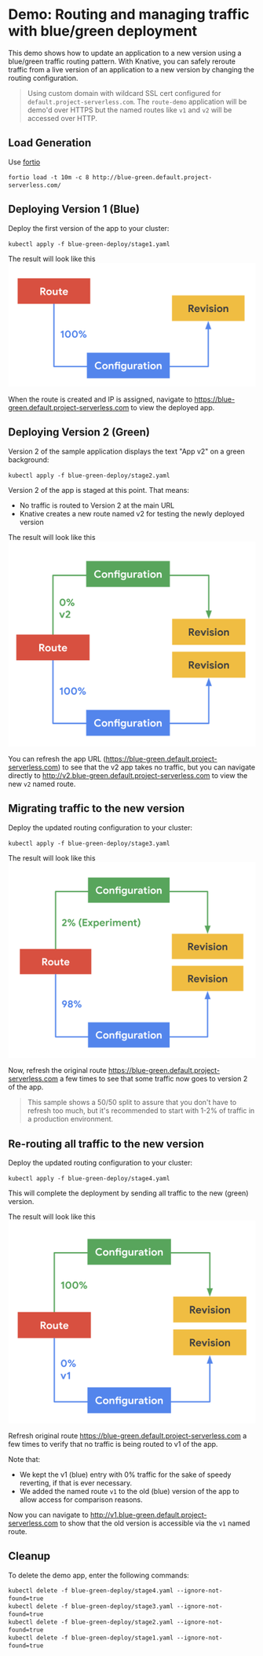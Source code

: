 # Demo: Routing and managing traffic with blue/green deployment

This demo shows how to update an application to a new version using a blue/green
traffic routing pattern. With Knative, you can safely reroute traffic from a live version
of an application to a new version by changing the routing configuration.

> Using custom domain with wildcard SSL cert configured for `default.project-serverless.com`. The `route-demo` application will be demo'd over HTTPS but the named routes like `v1` and `v2` will be accessed over HTTP.

## Load Generation

Use [fortio](https://github.com/fortio/fortio)

```shell
fortio load -t 10m -c 8 http://blue-green.default.project-serverless.com/
```

## Deploying Version 1 (Blue)

Deploy the first version of the app to your cluster:

`kubectl apply -f blue-green-deploy/stage1.yaml`

The result will look like this
![Stage 1](../images/bg1.png)

When the route is created and IP is assigned, navigate to https://blue-green.default.project-serverless.com
to view the deployed app.

## Deploying Version 2 (Green)

Version 2 of the sample application displays the text "App v2" on a green background:

`kubectl apply -f blue-green-deploy/stage2.yaml`

Version 2 of the app is staged at this point. That means:

* No traffic is routed to Version 2 at the main URL
* Knative creates a new route named v2 for testing the newly deployed version

The result will look like this
![Stage 2](../images/bg2.png)

You can refresh the app URL (https://blue-green.default.project-serverless.com) to see that
the v2 app takes no traffic, but you can navigate directly to http://v2.blue-green.default.project-serverless.com
to view the new `v2` named route.

## Migrating traffic to the new version

Deploy the updated routing configuration to your cluster:

`kubectl apply -f blue-green-deploy/stage3.yaml`

The result will look like this
![Stage 3](../images/bg3.png)

Now, refresh the original route https://blue-green.default.project-serverless.com a few times to see
that some traffic now goes to version 2 of the app.

> This sample shows a 50/50 split to assure that you don't have to refresh too much, but it's recommended
  to start with 1-2% of traffic in a production environment.

## Re-routing all traffic to the new version

Deploy the updated routing configuration to your cluster:

`kubectl apply -f blue-green-deploy/stage4.yaml`

This will complete the deployment by sending all traffic to the new (green) version.

The result will look like this
![Stage 4](../images/bg4.png)

Refresh original route https://blue-green.default.project-serverless.com a few times to verify that
no traffic is being routed to v1 of the app.

Note that:

* We kept the v1 (blue) entry with 0% traffic for the sake of speedy reverting, if that is ever necessary.
* We added the named route `v1` to the old (blue) version of the app to allow access for comparison reasons.

Now you can navigate to http://v1.blue-green.default.project-serverless.com to show that the old version
is accessible via the `v1` named route.


## Cleanup

To delete the demo app, enter the following commands:

```
kubectl delete -f blue-green-deploy/stage4.yaml --ignore-not-found=true
kubectl delete -f blue-green-deploy/stage3.yaml --ignore-not-found=true
kubectl delete -f blue-green-deploy/stage2.yaml --ignore-not-found=true
kubectl delete -f blue-green-deploy/stage1.yaml --ignore-not-found=true
```
